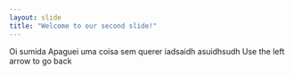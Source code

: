 ```yaml
---
layout: slide
title: "Welcome to our second slide!"
---
```

 
Oi sumida
Apaguei uma coisa sem querer
iadsaidh
asuidhsudh
Use the left arrow to go back